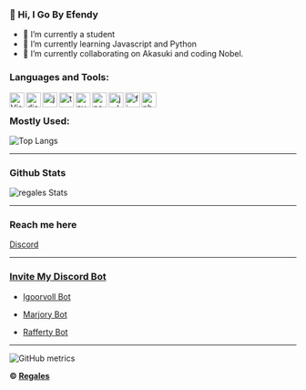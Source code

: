 ### 👋 Hi, I Go By Efendy
- 👀 I’m currently a student
- 🌱 I’m currently learning Javascript and Python
- 💞️ I’m currently collaborating on Akasuki and coding Nobel.

### Languages and Tools:

<img align="left" alt="Visual Studio Code" width="26px" src="https://i.imgur.com/LwSdAlE.png" />
<img align="left" alt="discord.js" width="26px" src="https://i.imgur.com/SI1DZf3.png" />
<img align="left" alt="js" width="26px" src="https://i.imgur.com/3u1wzwE.png" />
<img align="left" alt="ts" width="26px" src="https://i.imgur.com/vSgFULR.png" />
<img align="left" alt="py" width="26px" src="https://i.imgur.com/4pIzF9V.png" />
<img align="left" alt="node.js" width="26px" src="https://i.imgur.com/tYLFZBh.png" /> 
<img align="left" alt="jsdom" width="26px" src="https://imgur.com/znELr8P.png" /> 
<img align="left" alt="firebase" width="26px" src="https://i.imgur.com/1RVXvxS.png" /> 
<img align="left" alt="photoshop" width="26px" src="https://i.imgur.com/OC1RcS5.jpg" /> <br />

### Mostly Used:

![Top Langs](https://github-readme-stats.vercel.app/api/top-langs/?username=regales&layout=compact&theme=radical)

-------------------------------------------------------
### Github Stats
![regales Stats](https://github-readme-stats.vercel.app/api?username=gercekefendy&count_private=true&sow_icons=true&theme=radical)  

-------------------------------------------------------
### Reach me here 



[Discord](https://discord.gg/eQRCch5JyM)
<p align="left">
<a href="https://discord.gg/eQRCch5JyM">

-------------------------------------------------------

### [Invite My Discord Bot](https://bit.ly/3pyuSey)


- [Igoorvoll Bot](https://bit.ly/3pyuSey)

- [Marjory Bot](https://bit.ly/3pvZ2io)

- [Rafferty Bot](https://bit.ly/3pyuhcQ)

-------------------------------------------------------



![GitHub metrics](https://metrics.lecoq.io/gercekefendy)


**© [Regales](https://github.com/gercekefendy)**
